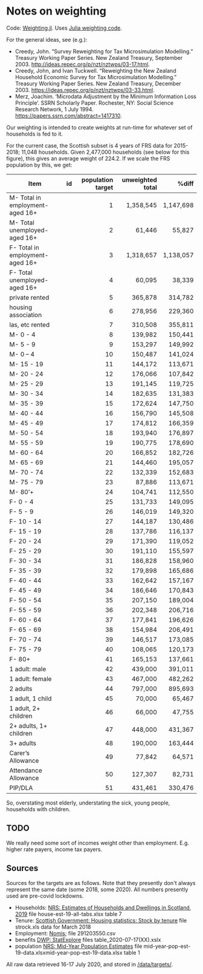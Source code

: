 # Notes on weighting

Code: [Weighting.jl](/src/Weighting.jl). Uses [Julia weighting code](https://github.com/grahamstark/SurveyDataWeighting.jl). 

For the general ideas, see (e.g.):

* Creedy, John. “Survey Reweighting for Tax Microsimulation Modelling.” Treasury Working Paper Series. New Zealand Treasury, September 2003. http://ideas.repec.org/p/nzt/nztwps/03-17.html.
* Creedy, John, and Ivan Tuckwell. “Reweighting the New Zealand Household Economic Survey for Tax Microsimulation Modelling.” Treasury Working Paper Series. New Zealand Treasury, December 2003. https://ideas.repec.org/p/nzt/nztwps/03-33.html.
* Merz, Joachim. ‘Microdata Adjustment by the Minimum Information Loss Principle’. SSRN Scholarly Paper. Rochester, NY: Social Science Research Network, 1 July 1994. https://papers.ssrn.com/abstract=1417310.

Our weighting is intended to create weights at run-time for whatever set of households is fed to it. 

For the current case, the Scottish subset is 4 years of FRS data for 2015-2018; 11,048 households. Given 2,477,000 households (see below for this figure), this gives an average weight of 224.2. If we scale the FRS population by this, we get:

|Item |id |population target|unweighted total|%diff   |
|-----|---|----------------:|---------------:|-------:|
M- Total in employment- aged 16+||1|1,358,545|1,147,698|-16%
M- Total unemployed- aged 16+||2|61,446|55,827|-9%
F- Total in employment- aged 16+||3|1,318,657|1,138,057|-14%
F- Total unemployed- aged 16+||4|60,095|38,339|-36%
private rented||5|365,878|314,782|-14%
housing association||6|278,956|229,360|-18%
las, etc rented||7|310,508|355,811|15%
M- 0 - 4||8|139,982|150,441|7%
M- 5 - 9||9|153,297|149,992|-2%
M- 0 – 4||10|150,487|141,024|-6%
M- 15 - 19||11|144,172|113,671|-21%
M- 20 - 24||12|176,066|107,842|-39%
M- 25 - 29||13|191,145|119,725|-37%
M- 30 - 34||14|182,635|131,383|-28%
M- 35 - 39||15|172,624|147,750|-14%
M- 40 - 44||16|156,790|145,508|-7%
M- 45 - 49||17|174,812|166,359|-5%
M- 50 - 54||18|193,940|176,897|-9%
M- 55 - 59||19|190,775|178,690|-6%
M- 60 - 64||20|166,852|182,726|10%
M- 65 - 69||21|144,460|195,057|35%
M- 70 - 74||22|132,339|152,683|15%
M- 75 - 79||23|87,886|113,671|29%
M- 80’+|| 24|104,741|112,550|7%
F- 0 - 4||25|131,733|149,095|13%
F- 5 - 9||26|146,019|149,320|2%
F- 10 - 14||27|144,187|130,486|-10%
F- 15 - 19||28|137,786|116,137|-16%
F- 20 - 24||29|171,390|119,052|-31%
F- 25 - 29||30|191,110|155,597|-19%
F- 30 - 34||31|186,828|158,960|-15%
F- 35 - 39||32|179,898|165,686|-8%
F- 40 - 44||33|162,642|157,167|-3%
F- 45 - 49||34|186,646|170,843|-8%
F- 50 - 54||35|207,150|189,004|-9%
F- 55 - 59||36|202,348|206,716|2%
F- 60 - 64||37|177,841|196,626|11%
F- 65 - 69||38|154,984|206,491|33%
F- 70 - 74||39|146,517|173,085|18%
F- 75 - 79||40|108,065|120,173|11%
F- 80+||41|165,153|137,661|-17%
1 adult: male||42|439,000|391,011|-11%
1 adult: female||43|467,000|482,262|3%
2 adults||44|797,000|895,693|12%
1 adult, 1 child||45|70,000|65,467|-6%
1 adult, 2+ children||46|66,000|47,755|-28%
2+ adults, 1+ children||47|448,000|431,367|-4%
3+ adults||48|190,000|163,444|-14%
Carer’s Allowance||49|77,842|64,571|-17%
Attendance Allowance||50|127,307|82,731|-35%
PIP/DLA||51|431,461|330,476|-23%

So, overstating most elderly, understating the sick, young people, households with children.

## TODO

We really need some sort of incomes weight other than employment. E.g. higher rate payers, income tax payers.

## Sources

Sources for the targets are as follows. Note that they presently don't always represent the same date (some 2018, some 2020). All numbers presently used are pre-covid lockdowns.

* Households: [NRS: Estimates of Households and Dwellings in Scotland, 2019](https://www.nrscotland.gov.uk/statistics-and-data/statistics/statistics-by-theme/households/household-estimates/2019) file house-est-19-all-tabs.xlsx table 7
* Tenure: [Scottish Government: Housing statistics: Stock by tenure](https://www.gov.scot/publications/housing-statistics-stock-by-tenure/) file strock.xls data for March 2018
* Employment: [Nomis](https://www.nomisweb.co.uk/); file 291203550.csv
* benefits [DWP: StatExplore](https://stat-xplore.dwp.gov.uk/) files table_2020-07-17(XX).xslx
* population [NRS: Mid-Year Population Estimates](https://www.nrscotland.gov.uk/statistics-and-data/statistics/statistics-by-theme/population/population-estimates/mid-year-population-estimates) file mid-year-pop-est-19-data.xlsxmid-year-pop-est-19-data.xlsx table 1

All raw data retrieved 16-17 July 2020, and stored in [/data/targets/](/data/targets/).
